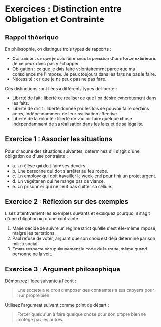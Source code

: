 # Exercices : Distinction entre Obligation et Contrainte

## Rappel théorique

En philosophie, on distingue trois types de rapports :

- Contrainte : ce que je dois faire sous la pression d'une force extérieure. Je ne peux donc pas y échapper.
- Obligation : ce que je dois faire volontairement parce que ma conscience me l'impose. Je peux toujours dans les faits ne pas le faire.
- Nécessité : ce que je ne peux pas ne pas faire.

Ces distinctions sont liées à différents types de liberté :

- Liberté de fait : liberté de réaliser ce que l'on désire concrètement dans les faits.
- Liberté de droit : liberté donnée par les lois de pouvoir faire certains actes, indépendamment de leur réalisation effective.
- Liberté de la volonté : liberté de vouloir faire quelque chose indépendamment de sa réalisation dans les faits et de sa légalité.

## Exercice 1 : Associer les situations

Pour chacune des situations suivantes, déterminez s'il s'agit d'une obligation ou d'une contrainte :

- a. Un élève qui doit faire ses devoirs.
- b. Une personne qui doit s'arrêter au feu rouge.
- c. Un employé qui doit travailler le week-end pour finir un projet urgent.
- d. Un végétarien qui ne mange pas de viande.
- e. Un prisonnier qui ne peut pas quitter sa cellule.

## Exercice 2 : Réflexion sur des exemples

Lisez attentivement les exemples suivants et expliquez pourquoi il s'agit d'une obligation ou d'une contrainte :

1. Marie décide de suivre un régime strict qu'elle s'est elle-même imposé, malgré les tentations.
2. Paul refuse de voter, arguant que son choix est déjà déterminé par son milieu social.
3. Emma respecte scrupuleusement le code de la route, même quand personne ne la voit.

## Exercice 3 : Argument philosophique

Démontrez l'idée suivante à l'écrit :

> Une société a le droit d'imposer des contraintes à ses citoyens pour leur propre bien.
> 

Utilisez l'argument suivant comme point de départ :

>  Forcer quelqu'un à faire quelque chose pour son propre bien ne protège pas les autres. 
> 